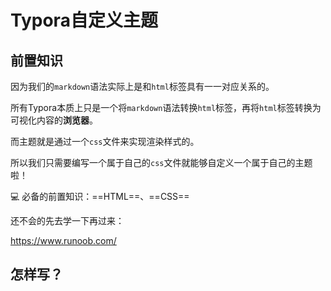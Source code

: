 # Typora自定义主题

## 前置知识

因为我们的`markdown`语法实际上是和`html`标签具有一一对应关系的。

所有Typora本质上只是一个将`markdown`语法转换`html`标签，再将`html`标签转换为可视化内容的**浏览器**。

而主题就是通过一个`css`文件来实现渲染样式的。

所以我们只需要编写一个属于自己的`css`文件就能够自定义一个属于自己的主题啦！

💻 必备的前置知识：==HTML==、==CSS==

还不会的先去学一下再过来：

https://www.runoob.com/

## 怎样写？



